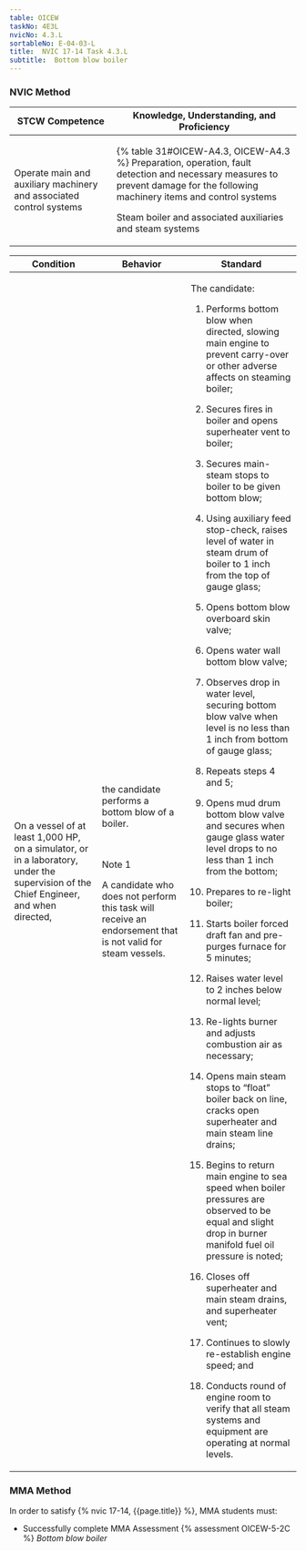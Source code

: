 ```yaml
---
table: OICEW
taskNo: 4E3L
nvicNo: 4.3.L 
sortableNo: E-04-03-L
title:  NVIC 17-14 Task 4.3.L
subtitle:  Bottom blow boiler
---
```






### NVIC Method

<a style="display:none;" onclick="togglevisibility('nvic_methods')" >Show NVIC method.</a>

<div id='nvic_methods' class='show'>

<table>
<thead>
<tr>
<th class='forty'> STCW Competence </th>
<th class='sixty'> Knowledge, Understanding, and Proficiency </th>
</tr>
</thead>

<tbody>
<tr><td markdown='1'>

Operate main and auxiliary machinery and associated control systems

</td><td markdown='1'>

{% table 31#OICEW-A4.3, OICEW-A4.3 %} Preparation, operation, fault detection and necessary measures to prevent damage for the following machinery items and control systems 

Steam boiler and associated auxiliaries and steam systems

</td></tr>


</tbody>
</table>


<table>
<thead>
<tr><th class='twenty'>  Condition </th><th class='twenty'> Behavior </th><th  class='sixty'>Standard </th></tr>
</thead>
<tbody >



<tr><td markdown='1'>

On a vessel of at least 1,000 HP, on a simulator, or in a laboratory, under the supervision of the Chief Engineer, and when directed,

</td><td markdown='1'>

the candidate performs a bottom blow of a boiler.

<br>

<div class="tooltip" markdown='1'>

Note 1

A candidate who does not perform this task will receive an endorsement that is not valid for steam vessels.

</div>


</td><td markdown='1'>

The candidate:

1. Performs bottom blow when directed, slowing main engine to prevent carry-over or other adverse affects on steaming boiler;

2. Secures fires in boiler and opens superheater vent to boiler;

3. Secures main-steam stops to boiler to be given bottom blow;

4. Using auxiliary feed stop-check, raises level of water in steam drum of boiler to 1 inch from the top of gauge glass;

5. Opens bottom blow overboard skin valve;

6. Opens water wall bottom blow valve;

7. Observes drop in water level, securing bottom blow valve when level is no less than 1 inch from bottom of gauge glass;

8. Repeats steps 4 and 5;

9. Opens mud drum bottom blow valve and secures when gauge glass water level drops to no less than 1 inch from the bottom;

10. Prepares to re-light boiler;

11. Starts boiler forced draft fan and pre-purges furnace for 5 minutes;

12. Raises water level to 2 inches below normal level;

13. Re-lights burner  and adjusts combustion air as necessary;

14. Opens main steam stops to “float” boiler back on line, cracks open superheater and main steam line drains;

15. Begins to return main engine to sea speed when boiler pressures are observed to be equal and slight drop in burner manifold fuel oil pressure is noted;

16. Closes off superheater and main steam drains, and superheater vent;

17. Continues to slowly re-establish engine speed; and

18. Conducts round of engine room to verify that all steam systems and equipment are operating at normal levels.

</td></tr>
</tbody>
</table>
</div>


### MMA Method

In order to satisfy  {% nvic 17-14, {{page.title}}  %}, MMA students must:

* Successfully complete MMA Assessment {% assessment OICEW-5-2C %} *Bottom blow boiler*